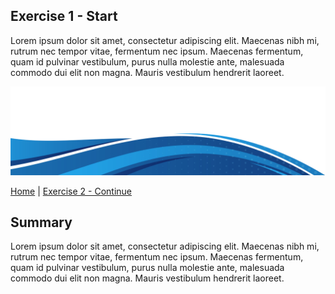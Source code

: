 ## Exercise 1 - Start

Lorem ipsum dolor sit amet, consectetur adipiscing elit. Maecenas nibh mi, rutrum nec tempor vitae, fermentum nec ipsum. Maecenas fermentum, quam id pulvinar vestibulum, purus nulla molestie ante, malesuada commodo dui elit non magna. Mauris vestibulum hendrerit laoreet.

<kbd> <img src="exercise_1_header.png" /> </kbd>

[Home](../README.md) | [Exercise 2 - Continue](exercise-2.md)

## Summary

Lorem ipsum dolor sit amet, consectetur adipiscing elit. Maecenas nibh mi, rutrum nec tempor vitae, fermentum nec ipsum. Maecenas fermentum, quam id pulvinar vestibulum, purus nulla molestie ante, malesuada commodo dui elit non magna. Mauris vestibulum hendrerit laoreet.
